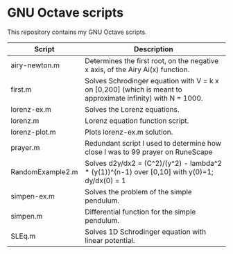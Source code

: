 # GNU Octave scripts
This repository contains my GNU Octave scripts. 

| Script           | Description                                                                  |
|------------------|------------------------------------------------------------------------------|
| airy-newton.m    | Determines the first root, on the negative x axis, of the Airy Ai(x) function.|
| first.m          | Solves Schrodinger equation with V = k x on [0,200] (which is meant to approximate infinity) with N = 1000. |
| lorenz-ex.m      | Solves the Lorenz equations.                                                 |
| lorenz.m         | Lorenz equation function script.                                             |
| lorenz-plot.m    | Plots lorenz-ex.m solution.                                                  |
| prayer.m         | Redundant script I used to determine how close I was to 99 prayer on RuneScape  |
| RandomExample2.m | Solves d2y/dx2 = (C^2)/(y^2) - lambda^2 * (y(1))^(n-1) over [0,10] with y(0)=1; dy/dx(0) = 1 |
| simpen-ex.m      | Solves the problem of the simple pendulum.                                   |
| simpen.m         | Differential function for the simple pendulum.                               |
| SLEq.m           | Solves 1D Schrodinger equation with linear potential.                        |
